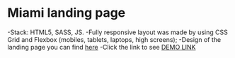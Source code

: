 # Miami landing page

-Stack: HTML5, SASS, JS.
-Fully responsive layout was made by using CSS Grid and Flexbox (mobiles, tablets, laptops, high screens);
-Design of the landing page you can find [here](https://www.figma.com/file/nHz8bflIwJaWP3P99vKTH5/miami_home_new?node-id=16033%3A3)
-Click the link to see [DEMO LINK](https://lanebx.github.io/layout_miami/)
